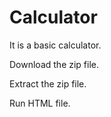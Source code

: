# Calculator
It is a basic calculator.

Download the zip file.

Extract the zip file.

Run HTML file.
